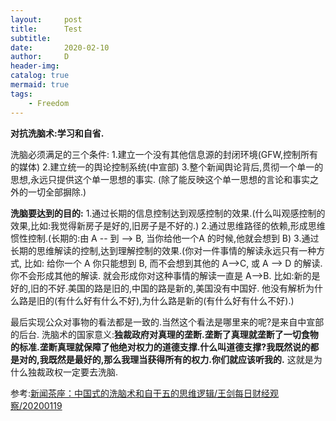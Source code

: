 ```yaml
---
layout:     post
title:      Test
subtitle:   
date:       2020-02-10
author:     D
header-img: 
catalog: true
mermaid: true
tags:
    - Freedom
---
```



**对抗洗脑术:学习和自省.**

洗脑必须满足的三个条件:
1.建立一个没有其他信息源的封闭环境(GFW,控制所有的媒体)
2.建立统一的舆论控制系统(中宣部)
3.整个新闻舆论背后,贯彻一个单一的思想,永远只提供这个单一思想的事实.
(除了能反映这个单一思想的言论和事实之外的一切全部摒除.)

**洗脑要达到的目的:**
1.通过长期的信息控制达到观感控制的效果.(什么叫观感控制的效果,比如:我觉得新房子是好的,旧房子是不好的.)
2.通过思维路径的依赖,形成思维惯性控制.(长期的:由 A -- 到 --> B, 当你给他一个A 的时候,他就会想到 B)
3.通过长期的思维解读的控制,达到理解控制的效果.(你对一件事情的解读永远只有一种方式, 比如: 给你一个 A 你只能想到 B, 而不会想到其他的 A-->C, 或 A --> D 的解读.你不会形成其他的解读. 就会形成你对这种事情的解读一直是 A-->B. 比如:新的是好的,旧的不好.美国的路是旧的,中国的路是新的,美国没有中国好. 他没有解析为什么路是旧的(有什么好有什么不好),为什么路是新的(有什么好有什么不好).)

最后实现公众对事物的看法都是一致的.当然这个看法是哪里来的呢?是来自中宣部的后台.
洗脑术的国家意义:**独裁政府对真理的垄断.垄断了真理就垄断了一切食物的标准.垄断真理就保障了他绝对权力的道德支撑.什么叫道德支撑?我既然说的都是对的,我既然是最好的,那么我理当获得所有的权力.你们就应该听我的.**
这就是为什么独裁政权一定要去洗脑.

参考:[新闻茶座：中国式的洗脑术和自干五的思维逻辑/王剑每日财经观察/20200119](https://www.youtube.com/watch?v=A6bhP7Ku7K8)
